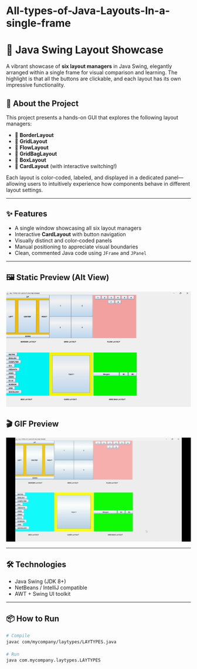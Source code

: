# All-types-of-Java-Layouts-In-a-single-frame
# 🎨 Java Swing Layout Showcase

A vibrant showcase of **six layout managers** in Java Swing, elegantly arranged within a single frame for visual comparison and learning. The highlight is that all the buttons are clickable, and each layout has its own impressive functionality.

## 🚀 About the Project

This project presents a hands-on GUI that explores the following layout managers:

- 📐 **BorderLayout**
- 🧩 **GridLayout**
- 🌊 **FlowLayout**
- 🧱 **GridBagLayout**
- 🎁 **BoxLayout**
- 🎴 **CardLayout** (with interactive switching!)

Each layout is color-coded, labeled, and displayed in a dedicated panel—allowing users to intuitively experience how components behave in different layout settings.

---

## ✨ Features

- A single window showcasing all six layout managers
- Interactive **CardLayout** with button navigation
- Visually distinct and color-coded panels
- Manual positioning to appreciate visual boundaries
- Clean, commented Java code using `JFrame` and `JPanel`

---
## 🖼️ Static Preview (Alt View)
<p align="center">
  <img src="static_preview.png" width="700"/>
</p>

## 🎬 GIF Preview
<p align="center">
  <img src="layout_demo.gif" width="700"/>
</p>


---

## 🛠️ Technologies

- Java Swing (JDK 8+)
- NetBeans / IntelliJ compatible
- AWT + Swing UI toolkit

---

## 📦 How to Run

```bash
# Compile
javac com/mycompany/laytypes/LAYTYPES.java

# Run
java com.mycompany.laytypes.LAYTYPES

